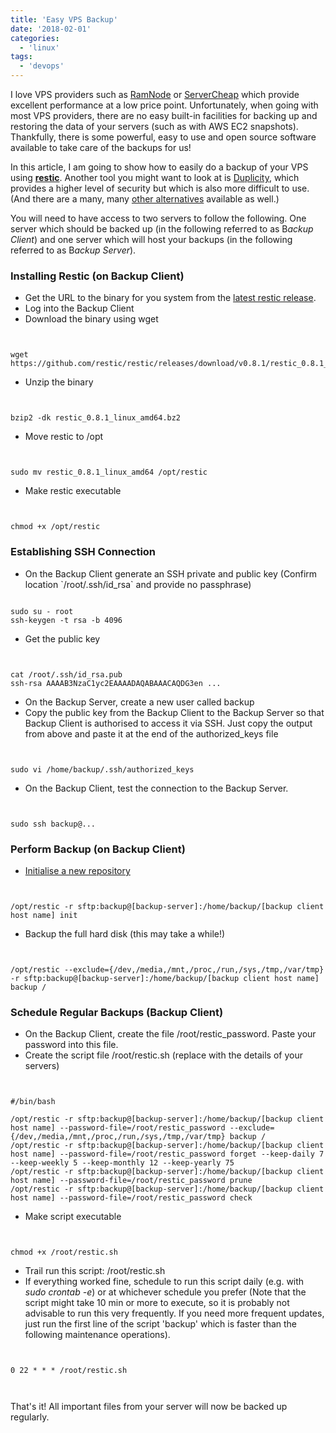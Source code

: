 ```yaml
---
title: 'Easy VPS Backup'
date: '2018-02-01'
categories:
  - 'linux'
tags:
  - 'devops'
---
```


I love VPS providers such as [RamNode](http://ramnode.com/) or [ServerCheap](https://servercheap.net/) which provide excellent performance at a low price point. Unfortunately, when going with most VPS providers, there are no easy built-in facilities for backing up and restoring the data of your servers (such as with AWS EC2 snapshots). Thankfully, there is some powerful, easy to use and open source software available to take care of the backups for us!

In this article, I am going to show how to easily do a backup of your VPS using **[restic](https://github.com/restic/restic)**. Another tool you might want to look at is [Duplicity](http://duplicity.nongnu.org/), which provides a higher level of security but which is also more difficult to use. (And there are a many, many [other alternatives](https://github.com/restic/others) available as well.)

You will need to have access to two servers to follow the following. One server which should be backed up (in the following referred to as B*ackup Client*) and one server which will host your backups (in the following referred to as B*ackup Server*).

### Installing Restic (on Backup Client)

- Get the URL to the binary for you system from the [latest restic release](https://github.com/restic/restic/releases).
- Log into the Backup Client
- Download the binary using wget

```


wget https://github.com/restic/restic/releases/download/v0.8.1/restic_0.8.1_linux_amd64.bz2

```

- Unzip the binary

```


bzip2 -dk restic_0.8.1_linux_amd64.bz2

```

- Move restic to /opt

```


sudo mv restic_0.8.1_linux_amd64 /opt/restic

```

- Make restic executable

```


chmod +x /opt/restic

```

### Establishing SSH Connection

- On the Backup Client generate an SSH private and public key (Confirm location \`/root/.ssh/id_rsa\` and provide no passphrase)

```

sudo su - root
ssh-keygen -t rsa -b 4096
```

- Get the public key

```


cat /root/.ssh/id_rsa.pub
ssh-rsa AAAAB3NzaC1yc2EAAAADAQABAAACAQDG3en ...

```

- On the Backup Server, create a new user called backup
- Copy the public key from the Backup Client to the Backup Server so that Backup Client is authorised to access it via SSH. Just copy the output from above and paste it at the end of the authorized_keys file

```


sudo vi /home/backup/.ssh/authorized_keys

```

- On the Backup Client, test the connection to the Backup Server.

```


sudo ssh backup@...

```

### Perform Backup (on Backup Client)

- [Initialise a new repository](https://restic.readthedocs.io/en/stable/030_preparing_a_new_repo.html#sftp)

```


/opt/restic -r sftp:backup@[backup-server]:/home/backup/[backup client host name] init

```

- Backup the full hard disk (this may take a while!)

```


/opt/restic --exclude={/dev,/media,/mnt,/proc,/run,/sys,/tmp,/var/tmp} -r sftp:backup@[backup-server]:/home/backup/[backup client host name] backup /

```



### Schedule Regular Backups (Backup Client)

- On the Backup Client, create the file /root/restic_password. Paste your password into this file.
- Create the script file /root/restic.sh (replace with the details of your servers)

```


#/bin/bash

/opt/restic -r sftp:backup@[backup-server]:/home/backup/[backup client host name] --password-file=/root/restic_password --exclude={/dev,/media,/mnt,/proc,/run,/sys,/tmp,/var/tmp} backup /
/opt/restic -r sftp:backup@[backup-server]:/home/backup/[backup client host name] --password-file=/root/restic_password forget --keep-daily 7 --keep-weekly 5 --keep-monthly 12 --keep-yearly 75
/opt/restic -r sftp:backup@[backup-server]:/home/backup/[backup client host name] --password-file=/root/restic_password prune
/opt/restic -r sftp:backup@[backup-server]:/home/backup/[backup client host name] --password-file=/root/restic_password check

```

- Make script executable

```


chmod +x /root/restic.sh

```

- Trail run this script: /root/restic.sh
- If everything worked fine, schedule to run this script daily (e.g. with _sudo crontab -e_) or at whichever schedule you prefer (Note that the script might take 10 min or more to execute, so it is probably not advisable to run this very frequently. If you need more frequent updates, just run the first line of the script 'backup' which is faster than the following maintenance operations).

```


0 22 * * * /root/restic.sh

 

```

That's it! All important files from your server will now be backed up regularly.
